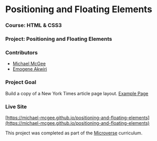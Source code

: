 # Positioning and Floating Elements

### Course: HTML & CSS3
### Project: Positioning and Floating Elements
### Contributors
* [Michael McGee](https://github.com/michael-mcgee)
* [Emogene Akwiri](https://github.com/Elukoye)
### Project Goal
Build a copy of a New York Times article page layout.
[Example Page](https://www.nytimes.com/2014/03/18/science/space/detection-of-waves-in-space-buttresses-landmark-theory-of-big-bang.html)
### Live Site
[https://michael-mcgee.github.io/positioning-and-floating-elements](https://michael-mcgee.github.io/positioning-and-floating-elements)

This project was completed as part of the [Microverse](https://www.microverse.org/) curriculum.


